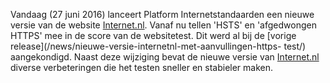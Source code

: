 
Vandaag (27 juni 2016) lanceert Platform Internetstandaarden een nieuwe 
versie van de website [Internet.nl](/). Vanaf nu tellen 'HSTS' en 
'afgedwongen HTTPS' mee in de score van de websitetest. Dit werd al bij de 
[vorige release](/news/nieuwe-versie-internetnl-met-aanvullingen-https-
test/) aangekondigd. Naast deze wijziging bevat de nieuwe versie van 
[Internet.nl](/) diverse verbeteringen die het testen sneller en stabieler 
maken.
